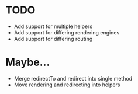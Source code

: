 # TODO
* Add support for multiple helpers
* Add support for differing rendering engines
* Add support for differing routing

# Maybe...
* Merge redirectTo and redirect into single method
* Move rendering and redirecting into helpers
